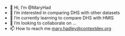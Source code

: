 - 👋 Hi, I’m @MaryHad
- 👀 I’m interested in comparing DHS with other datasets
- 🌱 I’m currently learning to compare DHS with HMIS 
- 💞️ I’m looking to collaborate on ...
- 📫 How to reach me mary.hadley@contextdev.org

<!---
MaryHad/MaryHad is a ✨ special ✨ repository because its `README.md` (this file) appears on your GitHub profile.
You can click the Preview link to take a look at your changes.
--->
